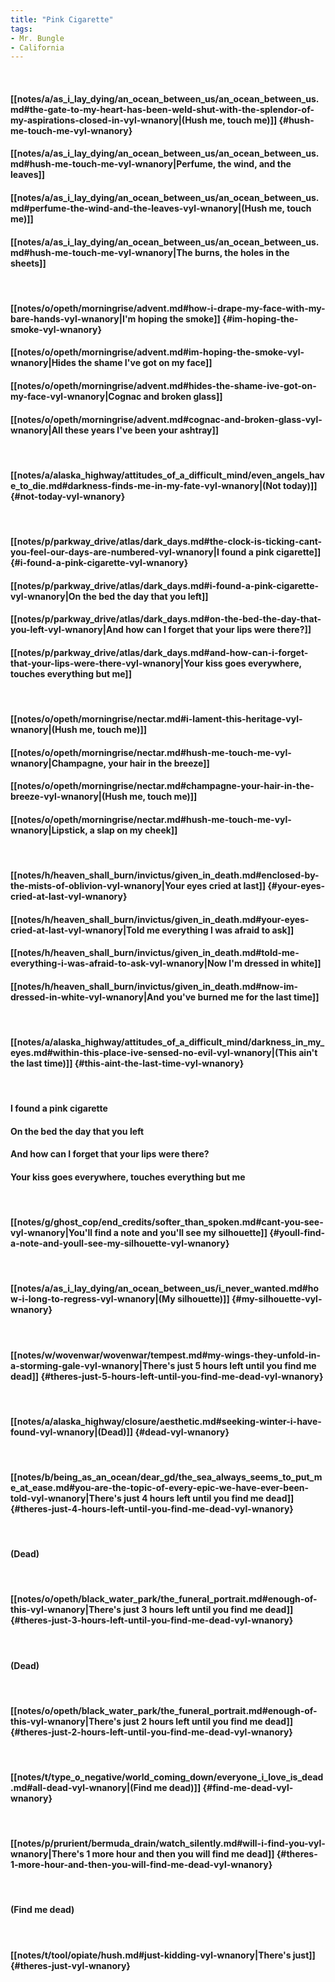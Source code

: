```yaml
---
title: "Pink Cigarette"
tags:
- Mr. Bungle
- California
---
```

&nbsp;
#### [[notes/a/as_i_lay_dying/an_ocean_between_us/an_ocean_between_us.md#the-gate-to-my-heart-has-been-weld-shut-with-the-splendor-of-my-aspirations-closed-in-vyl-wnanory|(Hush me, touch me)]] {#hush-me-touch-me-vyl-wnanory}
#### [[notes/a/as_i_lay_dying/an_ocean_between_us/an_ocean_between_us.md#hush-me-touch-me-vyl-wnanory|Perfume, the wind, and the leaves]]
#### [[notes/a/as_i_lay_dying/an_ocean_between_us/an_ocean_between_us.md#perfume-the-wind-and-the-leaves-vyl-wnanory|(Hush me, touch me)]]
#### [[notes/a/as_i_lay_dying/an_ocean_between_us/an_ocean_between_us.md#hush-me-touch-me-vyl-wnanory|The burns, the holes in the sheets]]
&nbsp;
#### [[notes/o/opeth/morningrise/advent.md#how-i-drape-my-face-with-my-bare-hands-vyl-wnanory|I'm hoping the smoke]] {#im-hoping-the-smoke-vyl-wnanory}
#### [[notes/o/opeth/morningrise/advent.md#im-hoping-the-smoke-vyl-wnanory|Hides the shame I've got on my face]]
#### [[notes/o/opeth/morningrise/advent.md#hides-the-shame-ive-got-on-my-face-vyl-wnanory|Cognac and broken glass]]
#### [[notes/o/opeth/morningrise/advent.md#cognac-and-broken-glass-vyl-wnanory|All these years I've been your ashtray]]
&nbsp;
#### [[notes/a/alaska_highway/attitudes_of_a_difficult_mind/even_angels_have_to_die.md#darkness-finds-me-in-my-fate-vyl-wnanory|(Not today)]] {#not-today-vyl-wnanory}
&nbsp;
#### [[notes/p/parkway_drive/atlas/dark_days.md#the-clock-is-ticking-cant-you-feel-our-days-are-numbered-vyl-wnanory|I found a pink cigarette]] {#i-found-a-pink-cigarette-vyl-wnanory}
#### [[notes/p/parkway_drive/atlas/dark_days.md#i-found-a-pink-cigarette-vyl-wnanory|On the bed the day that you left]]
#### [[notes/p/parkway_drive/atlas/dark_days.md#on-the-bed-the-day-that-you-left-vyl-wnanory|And how can I forget that your lips were there?]]
#### [[notes/p/parkway_drive/atlas/dark_days.md#and-how-can-i-forget-that-your-lips-were-there-vyl-wnanory|Your kiss goes everywhere, touches everything but me]]
&nbsp;
#### [[notes/o/opeth/morningrise/nectar.md#i-lament-this-heritage-vyl-wnanory|(Hush me, touch me)]]
#### [[notes/o/opeth/morningrise/nectar.md#hush-me-touch-me-vyl-wnanory|Champagne, your hair in the breeze]]
#### [[notes/o/opeth/morningrise/nectar.md#champagne-your-hair-in-the-breeze-vyl-wnanory|(Hush me, touch me)]]
#### [[notes/o/opeth/morningrise/nectar.md#hush-me-touch-me-vyl-wnanory|Lipstick, a slap on my cheek]]
&nbsp;
#### [[notes/h/heaven_shall_burn/invictus/given_in_death.md#enclosed-by-the-mists-of-oblivion-vyl-wnanory|Your eyes cried at last]] {#your-eyes-cried-at-last-vyl-wnanory}
#### [[notes/h/heaven_shall_burn/invictus/given_in_death.md#your-eyes-cried-at-last-vyl-wnanory|Told me everything I was afraid to ask]]
#### [[notes/h/heaven_shall_burn/invictus/given_in_death.md#told-me-everything-i-was-afraid-to-ask-vyl-wnanory|Now I'm dressed in white]]
#### [[notes/h/heaven_shall_burn/invictus/given_in_death.md#now-im-dressed-in-white-vyl-wnanory|And you've burned me for the last time]]
&nbsp;
#### [[notes/a/alaska_highway/attitudes_of_a_difficult_mind/darkness_in_my_eyes.md#within-this-place-ive-sensed-no-evil-vyl-wnanory|(This ain't the last time)]] {#this-aint-the-last-time-vyl-wnanory}
&nbsp;
#### I found a pink cigarette
#### On the bed the day that you left
#### And how can I forget that your lips were there?
#### Your kiss goes everywhere, touches everything but me
&nbsp;
#### [[notes/g/ghost_cop/end_credits/softer_than_spoken.md#cant-you-see-vyl-wnanory|You'll find a note and you'll see my silhouette]] {#youll-find-a-note-and-youll-see-my-silhouette-vyl-wnanory}
&nbsp;
#### [[notes/a/as_i_lay_dying/an_ocean_between_us/i_never_wanted.md#how-i-long-to-regress-vyl-wnanory|(My silhouette)]] {#my-silhouette-vyl-wnanory}
&nbsp;
#### [[notes/w/wovenwar/wovenwar/tempest.md#my-wings-they-unfold-in-a-storming-gale-vyl-wnanory|There's just 5 hours left until you find me dead]] {#theres-just-5-hours-left-until-you-find-me-dead-vyl-wnanory}
&nbsp;
#### [[notes/a/alaska_highway/closure/aesthetic.md#seeking-winter-i-have-found-vyl-wnanory|(Dead)]] {#dead-vyl-wnanory}
&nbsp;
#### [[notes/b/being_as_an_ocean/dear_gd/the_sea_always_seems_to_put_me_at_ease.md#you-are-the-topic-of-every-epic-we-have-ever-been-told-vyl-wnanory|There's just 4 hours left until you find me dead]] {#theres-just-4-hours-left-until-you-find-me-dead-vyl-wnanory}
&nbsp;
#### (Dead)
&nbsp;
#### [[notes/o/opeth/black_water_park/the_funeral_portrait.md#enough-of-this-vyl-wnanory|There's just 3 hours left until you find me dead]] {#theres-just-3-hours-left-until-you-find-me-dead-vyl-wnanory}
&nbsp;
#### (Dead)
&nbsp;
#### [[notes/o/opeth/black_water_park/the_funeral_portrait.md#enough-of-this-vyl-wnanory|There's just 2 hours left until you find me dead]] {#theres-just-2-hours-left-until-you-find-me-dead-vyl-wnanory}
&nbsp;
#### [[notes/t/type_o_negative/world_coming_down/everyone_i_love_is_dead.md#all-dead-vyl-wnanory|(Find me dead)]] {#find-me-dead-vyl-wnanory}
&nbsp;
#### [[notes/p/prurient/bermuda_drain/watch_silently.md#will-i-find-you-vyl-wnanory|There's 1 more hour and then you will find me dead]] {#theres-1-more-hour-and-then-you-will-find-me-dead-vyl-wnanory}
&nbsp;
#### (Find me dead)
&nbsp;
#### [[notes/t/tool/opiate/hush.md#just-kidding-vyl-wnanory|There's just]] {#theres-just-vyl-wnanory}
